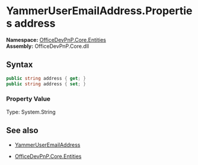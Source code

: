 # YammerUserEmailAddress.Properties address
**Namespace:** [OfficeDevPnP.Core.Entities](OfficeDevPnP.Core.Entities.md)  
**Assembly:** OfficeDevPnP.Core.dll  
## Syntax
```C#
public string address { get; }
public string address { set; }
```

### Property Value
Type: System.String  

## See also
- [YammerUserEmailAddress](YammerUserEmailAddress.md) 

- [OfficeDevPnP.Core.Entities](OfficeDevPnP.Core.Entities.md)
